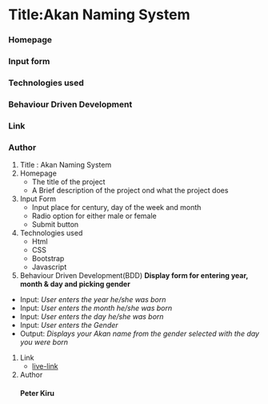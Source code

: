 # Title:Akan Naming System
### Homepage
### Input form
### Technologies used
### Behaviour Driven Development
### Link
### Author

1. Title :  Akan Naming System
1. Homepage
    + The title of the project
    + A Brief description of the project ond what the project does
1. Input Form
    + Input place for century, day of the week and month
    + Radio option for either male or female
    + Submit button 
1. Technologies used
    + Html
    + CSS
    + Bootstrap
    + Javascript
1. Behaviour Driven Development(BDD)
**Display form for entering year, month & day and picking gender**
+ Input: _User enters the year he/she was born_
+ Input: _User enters the month he/she was born_
+ Input: _User enters the day he/she was born_
+ Input: _User enters the Gender_
+ Output: _Displays your Akan name from the gender selected with the day you were born_
1. Link
    + [live-link](https://kiru-axis.github.io/Akan-Names/)
1. Author
    #### Peter Kiru